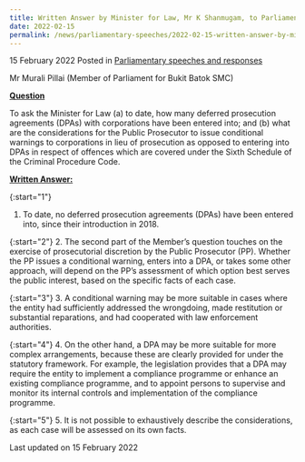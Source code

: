 ```yaml
---
title: Written Answer by Minister for Law, Mr K Shanmugam, to Parliamentary Question on Number of Prosecution Agreements and Conditional Warnings Involving Corporations
date: 2022-02-15
permalink: /news/parliamentary-speeches/2022-02-15-written-answer-by-minister-for-law-k-shanmugam-to-pq-on-deferred-prosecution-agreements-and-conditional-warnings-involving-corporations/
---
```


15 February 2022 Posted in [Parliamentary speeches and responses](/news/parliamentary-speeches)

Mr Murali Pillai (Member of Parliament for Bukit Batok SMC) 
  
**<b><u>Question</u></b>**  

To ask the Minister for Law (a) to date, how many deferred prosecution agreements (DPAs) with corporations have been entered into; and (b) what are the considerations for the Public Prosecutor to issue conditional warnings to corporations in lieu of prosecution as opposed to entering into DPAs in respect of offences which are covered under the Sixth Schedule of the Criminal Procedure Code.

**<b><u>Written Answer:</u></b>**  
 
{:start="1"}
1.	To date, no deferred prosecution agreements (DPAs) have been entered into, since their introduction in 2018.

{:start="2"}
2.	The second part of the Member’s question touches on the exercise of prosecutorial discretion by the Public Prosecutor (PP). Whether the PP issues a conditional warning, enters into a DPA, or takes some other approach, will depend on the PP’s assessment of which option best serves the public interest, based on the specific facts of each case. 

{:start="3"}
3.	A conditional warning may be more suitable in cases where the entity had sufficiently addressed the wrongdoing, made restitution or substantial reparations, and had cooperated with law enforcement authorities. 

{:start="4"}
4.	On the other hand, a DPA may be more suitable for more complex arrangements, because these are clearly provided for under the statutory framework. For example, the legislation provides that a DPA may require the entity to implement a compliance programme or enhance an existing compliance programme, and to appoint persons to supervise and monitor its internal controls and implementation of the compliance programme. 

{:start="5"}
5.	It is not possible to exhaustively describe the considerations, as each case will be assessed on its own facts.

<p class="right-side-updated">Last updated on 15 February 2022</p>
